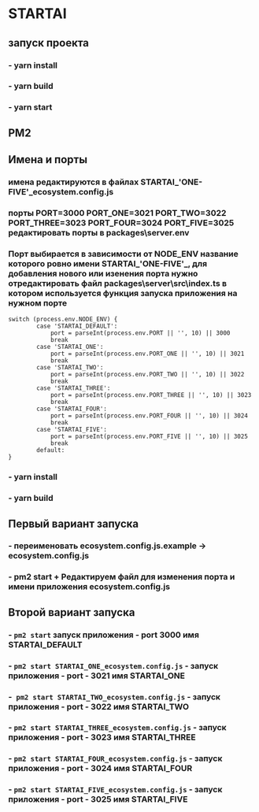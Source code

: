 # STARTAI

## запуск проекта

### - yarn install

### - yarn build

### - yarn start

## PM2

## Имена и порты

### имена редактируются в файлах STARTAI\_'ONE-FIVE'\_ecosystem.config.js

### порты PORT=3000 PORT_ONE=3021 PORT_TWO=3022 PORT_THREE=3023 PORT_FOUR=3024 PORT_FIVE=3025 редактировать порты в packages\server\.env

### Порт выбирается в зависимости от NODE_ENV название которого ровно имени STARTAI\_'ONE-FIVE'\_, для добавления нового или изенения порта нужно отредактировать файл packages\server\src\index.ts в котором используется функция запуска приложения на нужном порте

```
switch (process.env.NODE_ENV) {
        case 'STARTAI_DEFAULT':
            port = parseInt(process.env.PORT || '', 10) || 3000
            break
        case 'STARTAI_ONE':
            port = parseInt(process.env.PORT_ONE || '', 10) || 3021
            break
        case 'STARTAI_TWO':
            port = parseInt(process.env.PORT_TWO || '', 10) || 3022
            break
        case 'STARTAI_THREE':
            port = parseInt(process.env.PORT_THREE || '', 10) || 3023
            break
        case 'STARTAI_FOUR':
            port = parseInt(process.env.PORT_FOUR || '', 10) || 3024
            break
        case 'STARTAI_FIVE':
            port = parseInt(process.env.PORT_FIVE || '', 10) || 3025
            break
        default:
}
```

### - yarn install

### - yarn build

## Первый вариант запуска

### - переименовать ecosystem.config.js.example -> ecosystem.config.js

### - pm2 start + Редактируем файл для изменения порта и имени приложения ecosystem.config.js

## Второй вариант запуска

### - `pm2 start` запуск приложения - port 3000 имя STARTAI_DEFAULT

### - `pm2 start STARTAI_ONE_ecosystem.config.js` - запуск приложения - port - 3021 имя STARTAI_ONE

### -` pm2 start STARTAI_TWO_ecosystem.config.js` - запуск приложения - port - 3022 имя STARTAI_TWO

### - `pm2 start STARTAI_THREE_ecosystem.config.js` - запуск приложения - port - 3023 имя STARTAI_THREE

### - `pm2 start STARTAI_FOUR_ecosystem.config.js` - запуск приложения - port - 3024 имя STARTAI_FOUR

### - `pm2 start STARTAI_FIVE_ecosystem.config.js` - запуск приложения - port - 3025 имя STARTAI_FIVE

